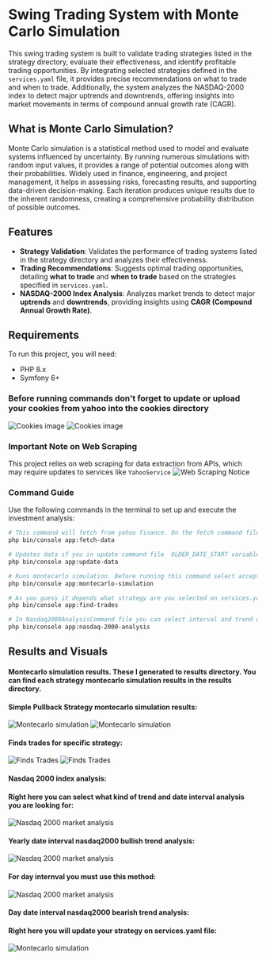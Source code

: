 # Swing Trading System with Monte Carlo Simulation

This swing trading system is built to validate trading strategies listed in the strategy directory, evaluate their effectiveness, and identify profitable trading opportunities. By integrating selected strategies defined in the ```services.yaml``` file, it provides precise recommendations on what to trade and when to trade. Additionally, the system analyzes the NASDAQ-2000 index to detect major uptrends and downtrends, offering insights into market movements in terms of compound annual growth rate (CAGR).

## What is Monte Carlo Simulation?

Monte Carlo simulation is a statistical method used to model and evaluate systems influenced by uncertainty. By running numerous simulations with random input values, it provides a range of potential outcomes along with their probabilities. Widely used in finance, engineering, and project management, it helps in assessing risks, forecasting results, and supporting data-driven decision-making. Each iteration produces unique results due to the inherent randomness, creating a comprehensive probability distribution of possible outcomes.

## Features

- **Strategy Validation**: Validates the performance of trading systems listed in the strategy directory and analyzes their effectiveness.  
- **Trading Recommendations**: Suggests optimal trading opportunities, detailing **what to trade** and **when to trade** based on the strategies specified in `services.yaml`.  
- **NASDAQ-2000 Index Analysis**: Analyzes market trends to detect major **uptrends** and **downtrends**, providing insights using **CAGR (Compound Annual Growth Rate)**.



## Requirements

To run this project, you will need:

- PHP 8.x
- Symfony 6+

### Before running commands don't forget to update or upload your cookies from yahoo into the cookies directory
![Cookies image](https://s3.amazonaws.com/i.snag.gy/v6crYR.jpg)
![Cookies image](https://s3.amazonaws.com/i.snag.gy/pM8PKG.jpg)


### Important Note on Web Scraping
This project relies on web scraping for data extraction from APIs, which may require updates to services like `YahooService`
![Web Scraping Notice](https://s3.amazonaws.com/i.snag.gy/3VIF1U.jpg)

### Command Guide

Use the following commands in the terminal to set up and execute the investment analysis:

```bash
# This command will fetch from yahoo finance. On the fetch command file you can select the starting year. But i recommend leave everything as it is.
php bin/console app:fetch-data

# Updates data if you in update command file  OLDER_DATE_START variable will assign to the most recent year. Because then the system will update that data to the most current much faster. Additionaly you can change OLDER_DATE_START variable to the 2012 and then the system will add older information of candlesticks but it will not update to the most current date because then request would take too long.
php bin/console app:update-data

# Runs montecarlo simulation. Before running this command select acceptable for you startegy in the services.yaml file.
php bin/console app:montecarlo-simulation

# As you guess it depends what strategy are you selected on services.yaml file and then find acceptable trades for you. One thing to mention if you will want to apply this to the real world example then I'm recommend to rund this command before nasdaq market closes because most of the strategies focuses on close prices as entry point.
php bin/console app:find-trades

# In Nasdaq2000AnalysisCommand file you can select interval and trend direction in order to find out at which dates market performed unsually. You can get top rated dates interval by trend affectiveness. Look at the visuals.
php bin/console app:nasdaq-2000-analysis

```

## Results and Visuals

#### Montecarlo simulation results. These I generated to results directory. You can find each strategy montecarlo simulation results in the results directory. 
#### Simple Pullback Strategy montecarlo simulation results: 
![Montecarlo simulation](https://s3.amazonaws.com/i.snag.gy/By3Nit.jpg)
![Montecarlo simulation](https://s3.amazonaws.com/i.snag.gy/h5ibX9.jpg)
#### Finds trades for specific strategy:
![Finds Trades](https://s3.amazonaws.com/i.snag.gy/7MPoA8.jpg)
![Finds Trades](https://s3.amazonaws.com/i.snag.gy/hDOaP0.jpg)
#### Nasdaq 2000 index analysis:
#### Right here you can select what kind of trend and date interval analysis you are looking for:
![Nasdaq 2000 market analysis](https://s3.amazonaws.com/i.snag.gy/fEqpDz.jpg)
#### Yearly date interval nasdaq2000 bullish trend analysis:
![Nasdaq 2000 market analysis](https://s3.amazonaws.com/i.snag.gy/zt2SHe.jpg)
#### For day internval you must use this method: 
![Nasdaq 2000 market analysis](https://s3.amazonaws.com/i.snag.gy/nv6rQS.jpg)

#### Day date interval nasdaq2000 bearish trend analysis: 

#### Right here you will update your strategy on services.yaml file:
![Montecarlo simulation](https://s3.amazonaws.com/i.snag.gy/esjmoq.jpg)




